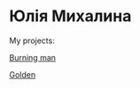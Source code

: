 # Юлія Михалина
My projects:

[Burning man](https://vanivnaa.github.io/burning_man/)

[Golden](https://vanivnaa.github.io/golden/)
